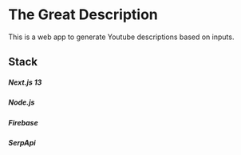 # The Great Description

This is a web app to generate Youtube descriptions based on inputs.

## Stack
##### Next.js 13
##### Node.js
##### Firebase
##### SerpApi
